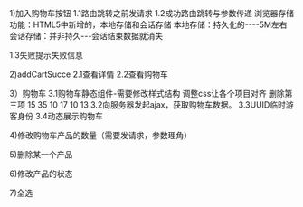 1)加入购物车按钮
1.1路由跳转之前发请求
1.2成功路由跳转与参数传递
浏览器存储功能：HTML5中新增的，本地存储和会话存储
本地存储：持久化的----5M左右
会话存储：并非持久---会话结束数据就消失

1.3失败提示失败信息


2)addCartSucce
2.1查看详情
2.2查看购物车



3）购物车
3.1购物车静态组件-需要修改样式结构
调整css让各个项目对齐  删除第三项  15  35  10 17  10  13
3.2向服务器发起ajax，获取购物车数据。
3.3UUID临时游客身份
3.4动态展示购物车



4)修改购物车产品的数量（需要发请求，参数理角）


5)删除某一个产品


6)修改产品的状态

7)全选